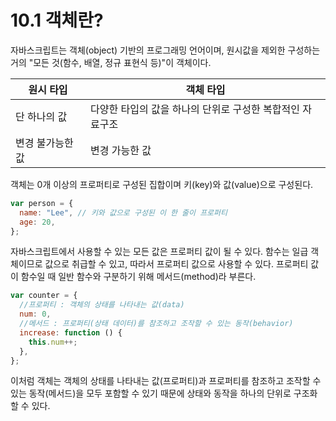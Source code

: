 # 10.1 객체란?

자바스크립트는 객체(object) 기반의 프로그래밍 언어이며, 원시값을 제외한 구성하는 거의 "모든 것(함수, 배열, 정규 표현식 등)"이 객체이다.

| 원시 타입        | 객체 타입                                                 |
| ---------------- | --------------------------------------------------------- |
| 단 하나의 값     | 다양한 타입의 값을 하나의 단위로 구성한 복합적인 자료구조 |
| 변경 불가능한 값 | 변경 가능한 값                                            |

객체는 0개 이상의 프로퍼티로 구성된 집합이며 키(key)와 값(value)으로 구성된다.

```js
var person = {
  name: "Lee", // 키와 값으로 구성된 이 한 줄이 프로퍼티
  age: 20,
};
```

자바스크립트에서 사용할 수 있는 모든 값은 프로퍼티 값이 될 수 있다. 함수는 일급 객체이므로 값으로 취급할 수 있고, 따라서 프로퍼티 값으로 사용할 수 있다. 프로퍼티 값이 함수일 때 일반 함수와 구분하기 위해 메서드(method)라 부른다.

```js
var counter = {
  //프로퍼티 : 객체의 상태를 나타내는 값(data)
  num: 0,
  //메서드 : 프로퍼티(상태 데이터)를 참조하고 조작할 수 있는 동작(behavior)
  increase: function () {
    this.num++;
  },
};
```

이처럼 객체는 객체의 상태를 나타내는 값(프로퍼티)과 프로퍼티를 참조하고 조작할 수 있는 동작(메서드)을 모두 포함할 수 있기 때문에 상태와 동작을 하나의 단위로 구조화 할 수 있다.
